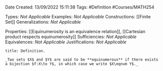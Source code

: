 <div class="topSpace"></div>

Date Created: 13/09/2022 15:11:38
Tags: #Definition #Courses/MATH254

Types: _Not Applicable_
Examples: _Not Applicable_
Constructions: [[Finite Set]]
Generalizations: _Not Applicable_

Properties: [[Equinumerosity is an equivalence relation]], [[Cartesian product respects equinumerosity]]
Sufficiencies: _Not Applicable_
Equivalences: _Not Applicable_
Justifications: _Not Applicable_

``` ad-Definition
title: Definition.

_Two sets $X$ and $Y$ are said to be **equinumerous** if there exists a bijection $f:X\to Y$, in which case we write $X\eqnum Y$._

```
